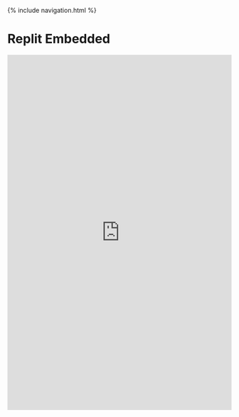 {% include navigation.html %}

# Replit Embedded

<iframe frameborder="0" width="100%" height="800px" src="https://replit.com/@dsblack0/sam-tri3?Menu.java">
